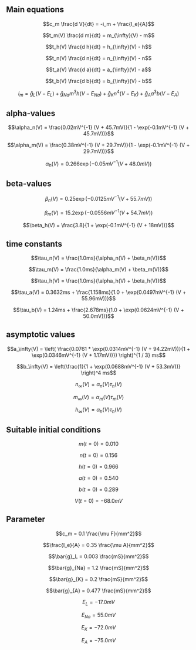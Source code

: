 
## Main equations

$$c_m \frac{d V}{dt} = -i_m + \frac{I_e}{A}$$

$$t_m(V) \frac{d m}{dt} = m_{\infty}(V) - m$$

$$t_h(V) \frac{d h}{dt} = h_{\infty}(V) - h$$

$$t_n(V) \frac{d n}{dt} = n_{\infty}(V) - n$$

$$t_a(V) \frac{d a}{dt} = a_{\infty}(V) - a$$

$$t_b(V) \frac{d b}{dt} = b_{\infty}(V) - b$$


$$i_m =\bar{g}_L (V - E_L) + \bar{g}_{Na} m^3 h (V - E_{Na}) + \bar{g}_{K} n^4 (V - E_{K}) + \bar{g}_{A} a^3 b (V-E_A)$$


## alpha-values
$$\alpha_n(V) = \frac{0.02mV^{-1} (V + 45.7mV)}{1 - \exp(-0.1mV^{-1} (V + 45.7mV))}$$

$$\alpha_m(V) = \frac{0.38mV^{-1} (V + 29.7mV)}{1 - \exp(-0.1mV^{-1} (V + 29.7mV))}$$

$$\alpha_h(V) = 0.266 \exp(-0.05mV^{-1} (V + 48.0mV))$$

## beta-values
$$\beta_n(V) = 0.25 \exp(-0.0125mV^{-1} (V + 55.7mV))$$

$$\beta_m(V) = 15.2 \exp(-0.0556mV^{-1} (V + 54.7mV))$$

$$\beta_h(V) = \frac{3.8}{1 + \exp(-0.1mV^{-1} (V + 18mV))}$$

## time constants
$$\tau_n(V) = \frac{1.0ms}{\alpha_n(V) + \beta_n(V)}$$

$$\tau_m(V) = \frac{1.0ms}{\alpha_m(V) + \beta_m(V)}$$

$$\tau_h(V) = \frac{1.0ms}{\alpha_h(V) + \beta_h(V)}$$

$$\tau_a(V) = 0.3632ms + \frac{1.158ms}{1.0 + \exp(0.0497mV^{-1} (V + 55.96mV))}$$

$$\tau_b(V) = 1.24ms + \frac{2.678ms}{1.0 + \exp(0.0624mV^{-1} (V + 50.0mV))}$$

## asymptotic values

$$a_\infty(V) = \left( \frac{0.0761 * \exp(0.0314mV^{-1} (V + 94.22mV))}{1 + \exp(0.0346mV^{-1} (V + 1.17mV))}) \right)^{1 / 3} ms$$
        
$$b_\infty(V) = \left(\frac{1}{1 + \exp(0.0688mV^{-1} (V + 53.3mV))} \right)^4 ms$$
  
$$n_\infty(V) = \alpha_n(V) \tau_n(V)$$

$$m_\infty(V) = \alpha_m(V) \tau_m(V)$$

$$h_\infty(V) = \alpha_h(V) \tau_h(V)$$

## Suitable initial conditions

$$m(t=0) = 0.010$$

$$n(t=0) = 0.156$$

$$h(t=0) = 0.966$$

$$a(t=0) = 0.540$$

$$b(t=0) = 0.289$$

$$V(t=0) = -68.0 mV$$

## Parameter

$$c_m = 0.1 \frac{\mu F}{mm^2}$$

$$\frac{I_e}{A} = 0.35 \frac{\mu A}{mm^2}$$

$$\bar{g}_L = 0.003  \frac{mS}{mm^2}$$

$$\bar{g}_{Na} = 1.2 \frac{mS}{mm^2}$$

$$\bar{g}_{K} =  0.2 \frac{mS}{mm^2}$$

$$\bar{g}_{A} =  0.477 \frac{mS}{mm^2}$$

$$E_L = -17.0 mV$$

$$E_{Na} = 55.0 mV$$

$$E_K = -72.0 mV$$

$$E_A = -75.0 mV$$

